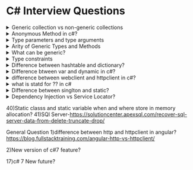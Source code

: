 # C# Interview Questions

<details>
<summary>Generic collection vs non-generic collections</summary>

## Array
```csharp
string[] names = new string[4];
```
You need to allocate the array to be the right size to start with.
    Problem - suppose you are reading from a file, you'd either need to find out how many names there are before you started, or you'd need to write more complicated code.

## ArrayList
```csharp
ArrayList names = new ArrayList();

foreach(string name in names)
{
    Console.WriteLine(name); //What happens if the ArrayList contains a nonstring?
}
```
There's nothing to stop you from adding a nonstring to the collection. The foreach loop above hides an implicit cast, from object to string, because of the type of the name variable. That cast can fail in the normal way with an InvalidCastException.

## StringCollection
```csharp
StringCollection names = new StringCollection();
```
That's great if you always need only strings. But if you need a collection of some other type, you have to either hope that there's already a suitable collection type in the framework or write one yourself.

## Generic collection List<T>
```csharp
List<string> names = new List<string>();
```
List<string> can be used to replace StringCollection everywhere.
Problems that it'll solve
1. No need to know the size of the collection beforehand, unlike with Arrays.
2. The exposed API uses T everywhere it needs to refer to the element type, so you know that a List<string> will only contain string references. You'll get compile-time error if you try to add anything else, unlike with ArrayList.
3. Use it with any element type without worrying about generating code and managing the result, unlike with StringCollection and similar types.

</details>

<details>
<summary>Anonymous Method in c#?</summary>
As the name suggests, an anonymous method is a method without a name. Anonymous methods in C# can be defined using the delegate keyword and can be assigned to a variable of delegate type.

```csharp
public delegate void Print(int value);
static void Main(string[] args)
{
    Print print = delegate(int val) { 
        Console.WriteLine("Inside Anonymous method. Value: {0}", val); 
    };

    print(100);
}
```
</details>

<details>
<summary>Type parameters and type arguments</summary>

```csharp
public class List<T> //type parameter
{
    //
}
//
List<string> list = new List<string>(); //type arguments
```
</details>

<details>
<summary>Arity of Generic Types and Methods</summary>
The generic arity of a declaration is the number of type parameters it has.
A nongeneric declaration can be think of as the one with generic arity 0.

```csharp
public void Method(){} //generic arity 0
public void Method<T>(){} //generic arity 1
public void Method<T1, T2>(){} //generic arity 2

//Although the generic arity keeps declarations separate, type parameter names don't.
public void Method<TFirst>(){}
public void Method<TSecond>(){} //compile-time error; can't overload solely by type parameter name
public void Method<T, T>(){} //compile-time error; duplicate type parameter T
```
</details>

<details>
<summary>What can be generic?</summary>
Can
1. Class
2. Struct
3. Interface
4. Delegate
5. Methods
6. Nested types

Can't
1. Enum
2. Fields
3. Properties
4. Indexers
5. Constructors
6. Events
7. Finalizers
</details>

<details>
<summary>Type constraints</summary>

</details>

<details>
<summary>Difference between hashtable and dictionary?</summary>

## Dictionary
1. Dictionary is generic type Dictionary<TKey,TValue>
2. Dictionary class is a strong type < TKey,TValue > Hence, you must specify the data types for key and value.
3. There is no need of boxing/unboxing.
4. When you try to access non existing key dictionary, it gives runtime error.
5. Dictionary maintains an order of the stored values.
6. There is no need of boxing/unboxing, so it is faster than Hashtable.

## Hashtable
1. Hashtable is non-generic type.
2. Hashtable is a weakly typed data structure, so you can add keys and values of any object type.
3. Values need to have boxing/unboxing.
4. When you try to access non existing key Hashtable, it gives null values.
5. Hashtable never maintains an order of the stored values.
6. Hashtable needs boxing/unboxing, so it is slower than Dictionary.
</details>

<details>
<summary>Difference btween var and dynamic in c#?</summary>
var is Implicitly Typed Local Variables and actual type is resolved by the value assigned to the variable at time of initialization.
dynamic is object whose actual type is not checked at compile time. Hence the intellisense does not have any information about its properites. Also there will not be any compile time error in case of accessing any not existing member.
</details>

<details>
<summary>difference between webclient and httpclient in c#?</summary>

### HttpWebRequest 
HttpWebRequest gives you control over every aspect of the request/response object, like timeouts, cookies, headers, protocols. Another great thing is that HttpWebRequest class does not block the user interface thread. For instance, while you�re downloading a big file from a sluggish API server, your application�s UI will remain responsive.
```csharp
HttpWebRequest http = (HttpWebRequest)WebRequest.Create("http://example.com");
WebResponse response = http.GetResponse();

MemoryStream stream = response.GetResponseStream();
StreamReader sr = new StreamReader(stream);
string content = sr.ReadToEnd();
```

### WebClient
WebClient is a higher-level abstraction built on top of HttpWebRequest to simplify the most common tasks. it requires less code, is easier to use, and you�re less likely to make a mistake when using it.

```csharp
var client = new WebClient();
var text = client.DownloadString("http://example.com/page.html");
```
### HttpClient
HttpClient provides powerful functionality with better syntax support for newer threading features, e.g. it supports the await keyword. It also enables threaded downloads of files with better compiler checking and code validation
```csharp
HttpResponseMessage response = await client.GetAsync(uri);
    if (response.IsSuccessStatusCode)
    {
        author = await response.Content.ReadAsAsync<Author>();
    }
    return author;
```
</details>

<details>
<summary>what is statd for ?? in c#</summary>

### ??
The null-coalescing operator ?? returns the value of its left-hand operand if it isn't null; otherwise, it evaluates the right-hand operand and returns its result. The ?? operator doesn't evaluate its right-hand operand if the left-hand operand evaluates to non-null.

### ??=
The null-coalescing assignment operator ??= assigns the value of its right-hand operand to its left-hand operand only if the left-hand operand evaluates to null. The ??= operator doesn't evaluate its right-hand operand if the left-hand operand evaluates to non-null.
</details>

<details>
<summary>Difference between singlton and static?</summary>
The most important point that you need to keep in mind is that Static is a language feature whereas Singleton is a design pattern. So both belong to two different areas. With this keep in mind let�s discuss the differences between Singleton vs static class in C#.

1. We cannot create an instance of a static class in C#. But we can create a single instance of a singleton class and then can reuse that singleton instance.
2. When the compiler compiles the static class then internally it treats the static class as an abstract and sealed class. This is the reason why neither we create an instance nor extend a static class in C#.
3. The Singleton class constructor is always marked as private. This is the reason why we cannot create an instance from outside the singleton class. It provides either public static property or a public static method whose job is to create the singleton instance only once and then return that singleton instance each and every time when we called that public static property/method from outside the singleton class.
4. A Singleton class can be initialized lazily or can be loaded automatically by CLR (Common Language Runtime) when the program or namespace containing the Singleton class is loaded. whereas a static class is generally initialized when it is first loaded for the first time and it may lead to potential classloader issues.
5. It is not possible to pass the static class as a method parameter whereas we can pass the singleton instance as a method parameter in C#.
6. In C#, it is possible to implement interfaces, inherit from other classes and allow inheritance with the Singleton class. These are not possible with a static class. So the Singleton class is more flexible as compared to static classes.
7. We can clone the Singleton class object whereas it is not possible to clone a static class. It is possible to dispose of the objects of a singleton class whereas it is not possible to dispose of a static class.
8. We cannot implement the Dependency Injection design pattern using Static class because the static class is not interface-driven.
9. Singleton means a single object across the application lifecycle, so the scope is at the application level. As we know the static class does not have any Object pointer, so the scope is at the App Domain level.
</details>


<details>
<summary>Dependency Injection vs Service Locator?</summary>
To implement the IoC, you have the choice of two main patterns: Service Locator and Dependency Injection. 
The Service Locator allows you to "resolve" a dependency within a class and the Dependency Injection allows you to "inject" a dependency from outside the class.

Service Locator Example:<br>
Create a Singleton or Static Class that contains a method which can retunr object of requested type. This Singleton or Static class will act as Service Locator.

DI Example:<br>
Default IoC provided by the .net Core. Here all classes get the required object in its construtor fom outside by framework/IoC.
</details>

40)Static classs and static variable when and where store in memory allocation?
41)SQl Server-https://solutioncenter.apexsql.com/recover-sql-server-data-from-delete-truncate-drop/





General Question
1)difference between http and httpclient in angular?
https://blog.fullstacktraining.com/angular-http-vs-httpclient/

2)New version of c#7 feature?

17)c# 7 New future?